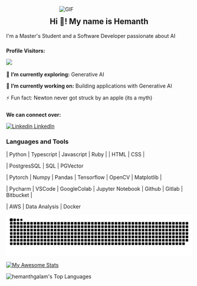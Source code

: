 <img align="right" alt="GIF" src="https://github.com/bhav09/bhav09/blob/master/gif.gif" width="360"/>

<h2 align="center">Hi 👋! My name is Hemanth </h2>

I'm a Master's Student and a Software Developer passionate about AI
###

**Profile Visitors:** 

![](https://komarev.com/ghpvc/?username=hemanthgalam&style=flat-square)

🌱 **I’m currently exploring:** Generative AI

🔭 **I’m currently working on:** Building applications with Generative AI

⚡ Fun fact: Newton never got struck by an apple (its a myth)
###
<!--
**hemanthgalam/hemanthgalam** is a ✨ _special_ ✨ repository because its `README.md` (this file) appears on your GitHub profile.

Here are some ideas to get you started:

- 🔭 I’m currently working on ...
- 🌱 I’m currently learning ...
- 👯 I’m looking to collaborate on ...
- 🤔 I’m looking for help with ...
- 💬 Ask me about ...
- 📫 How to reach me: ...
- 😄 Pronouns: ...
- ⚡ Fun fact: ...
-->

**We can connect over:**

[![Linkedin](https://i.stack.imgur.com/gVE0j.png) LinkedIn](https://www.linkedin.com/in/hemanth-kumar-galam-4311391b2/)&nbsp;

### Languages and Tools


| Python | Typescript | Javascript | Ruby | | HTML | CSS |

| PostgresSQL | SQL | PGVector

| Pytorch | Numpy  | Pandas | Tensorflow | OpenCV | Matplotlib |

| Pycharm | VSCode | GoogleColab | Jupyter Notebook | Github | Gitlab | Bitbucket |

| AWS | Data Analysis | Docker

<img src="https://raw.githubusercontent.com/binary-amigo/binary-amigo/output/snake.svg" alt="Snake animation" />

[![My Awesome Stats](https://awesome-github-stats.azurewebsites.net/user-stats/hemanthgalam?cardType=level&theme=github-dark&preferLogin=true)](https://git.io/awesome-stats-card)

![hemanthgalam's Top Languages](https://github-readme-stats.vercel.app/api/top-langs/?username=hemanthgalam&theme=vue-dark&show_icons=true&hide_border=true&layout=compact)
